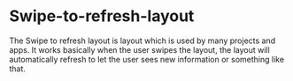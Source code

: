 # Swipe-to-refresh-layout
The Swipe to refresh layout is layout which is used by many projects and apps. It works basically when the user swipes the layout, the layout will automatically refresh to let the user sees new information or something like that.
